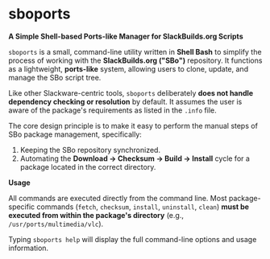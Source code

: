# sboports
**A Simple Shell-based Ports-like Manager for SlackBuilds.org Scripts**

`sboports` is a small, command-line utility written in **Shell Bash** to simplify the process of working with the **SlackBuilds.org ("SBo")** repository. It functions as a lightweight, **ports-like** system, allowing users to clone, update, and manage the SBo script tree.

Like other Slackware-centric tools, `sboports` deliberately **does not handle dependency checking or resolution** by default. It assumes the user is aware of the package's requirements as listed in the `.info` file.

The core design principle is to make it easy to perform the manual steps of SBo package management, specifically:
1.  Keeping the SBo repository synchronized.
2.  Automating the **Download -> Checksum -> Build -> Install** cycle for a package located in the correct directory.

**Usage**

All commands are executed directly from the command line. Most package-specific commands (`fetch`, `checksum`, `install`, `uninstall`, `clean`) **must be executed from within the package's directory** (e.g., `/usr/ports/multimedia/vlc`).

Typing `sboports help` will display the full command-line options and usage information.

